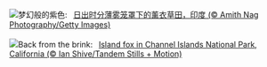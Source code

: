 ![](https://www.bing.com/th?id=OHR.Honnavaralavenderfields_ZH-CN8054655091_UHD.jpg&w=1000)梦幻般的紫色:&nbsp;&ensp;[日出时分薄雾笼罩下的薰衣草田，印度 (© Amith Nag Photography/Getty Images)](https://www.bing.com/th?id=OHR.Honnavaralavenderfields_ZH-CN8054655091_UHD.jpg)
<br><br/>
![](https://www.bing.com/th?id=OHR.EarthDayFox_EN-US3922955169_UHD.jpg&w=1000)Back from the brink:&nbsp;&ensp;[Island fox in Channel Islands National Park, California (© Ian Shive/Tandem Stills + Motion)](https://www.bing.com/th?id=OHR.EarthDayFox_EN-US3922955169_UHD.jpg)
<br><br/>
